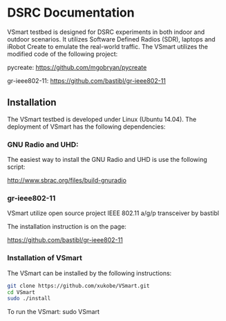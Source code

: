 # DSRC Documentation
VSmart testbed is designed for DSRC experiments in both indoor and outdoor scenarios. It utilizes Software Defined Radios (SDR), laptops and iRobot Create to emulate the real-world traffic. The VSmart utilizes the modified code of the following project:

pycreate: https://github.com/mgobryan/pycreate

gr-ieee802-11: https://github.com/bastibl/gr-ieee802-11

## Installation
The VSmart testbed is developed under Linux (Ubuntu 14.04). The deployment of VSmart has the following dependencies:

### GNU Radio and UHD:
The easiest way to install the GNU Radio and UHD is use the following script:

http://www.sbrac.org/files/build-gnuradio

### gr-ieee802-11 
VSmart utilize open source project IEEE 802.11 a/g/p transceiver by bastibl

The installation instruction is on the page: 

https://github.com/bastibl/gr-ieee802-11

### Installation of VSmart
The VSmart can be installed by the following instructions:
```bash
git clone https://github.com/xukobe/VSmart.git
cd VSmart
sudo ./install
```


To run the VSmart:
sudo VSmart

